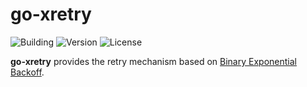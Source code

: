 # go-xretry

![Building](https://img.shields.io/badge/building-passing-green.svg)
![Version](https://img.shields.io/badge/version-1.1.0-blue.svg)
![License](https://img.shields.io/badge/license-MIT-blue.svg)

**go-xretry** provides the retry mechanism based on [Binary Exponential Backoff](https://en.wikipedia.org/wiki/Exponential_backoff#Binary_exponential_backoff).
